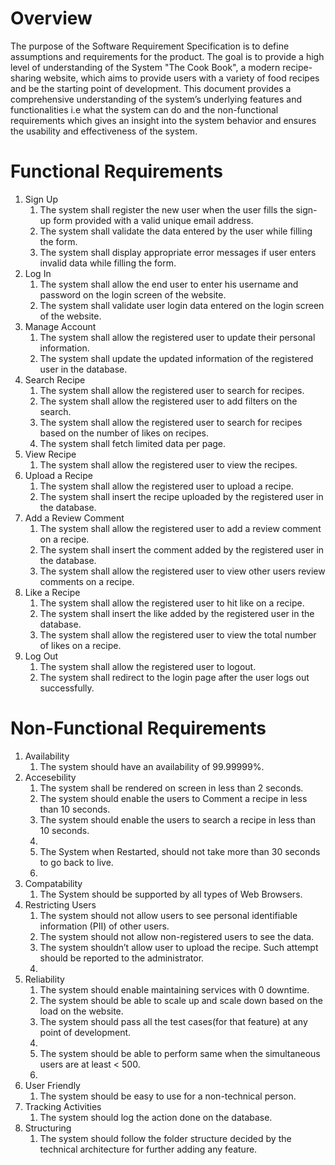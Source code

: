 # Overview

The purpose of the Software Requirement Specification is to define assumptions and requirements for the product. The goal is to provide a high level of understanding of the System "The Cook Book", a modern recipe-sharing website, which aims to provide users with a variety of food recipes and be the starting point of development. This document provides a comprehensive understanding of the system’s underlying features and functionalities i.e what the system can do and the non-functional requirements which gives an insight into the system behavior and ensures the usability and effectiveness of the system. 

# Functional Requirements
<ol type="1">
    <li> Sign Up
        <ol type="1">
            <li>The system shall register the new user when the user fills the sign-up form provided with a valid unique
                email address.</li>
            <li>The system shall validate the data entered by the user while filling the form.</li>
            <li>The system shall display appropriate error messages if user enters invalid data while filling the form.</li>
        </ol>
    </li>
    <li> Log In
        <ol type="1">
            <li>The system shall allow the end user to enter his username and password on the login screen of the website.</li>
            <li>The system shall validate user login data entered on the login screen of the website.</li>
        </ol>
    </li>
    <li> Manage Account
        <ol type="1">
            <li>The system shall allow the registered user to update their personal information.</li>
            <li>The system shall update the updated information of the registered user in the database.</li>
        </ol>
    </li>
    <li> Search Recipe
        <ol type="1">
            <li>The system shall allow the registered user to search for recipes.</li>
            <li>The system shall allow the registered user to add filters on the search.</li>
            <li>The system shall allow the registered user to search for recipes based on the number of likes on recipes.</li>
            <li>The system shall fetch limited data per page.</li>
        </ol>
    </li>
    <li> View Recipe
        <ol type="1">
            <li>The system shall allow the registered user to view the recipes.</li>
        </ol>
    </li>
    <li> Upload a Recipe
        <ol type="1">
            <li>The system shall allow the registered user to upload a recipe.</li>
            <li>The system shall insert the recipe uploaded by the registered user in the database.</li>
        </ol>
    </li>
    <li> Add a Review Comment
        <ol type="1">
            <li>The system shall allow the registered user to add a review comment on a recipe.</li>
            <li>The system shall insert the comment added by the registered user in the database.</li>
            <li>The system shall allow the registered user to view other users review comments on a recipe.</li>
        </ol>
    </li>
    <li> Like a Recipe
        <ol type="1">
            <li>The system shall allow the registered user to hit like on a recipe.</li>
            <li>The system shall insert the like added by the registered user in the database.</li>
            <li>The system shall allow the registered user to view the total number of likes on a recipe.</li>
        </ol>
    </li>
    <li> Log Out
        <ol type="1">
            <li>The system shall allow the registered user to logout.</li>
            <li>The system shall redirect to the login page after the user logs out successfully.</li>
        </ol>
    </li>
</ol>

# Non-Functional Requirements
<ol type="2">
    <li> Availability
        <ol type="1">
            <li> The system should have an availability of 99.99999%.</li>
        </ol>
    </li>
    <li> Accesebility
        <ol type="1">
            <li>The system shall be rendered on screen in less than 2 seconds.</li>
            <li>The system should enable the users to Comment a recipe in less than 10 seconds.</li>
            <li>The system should enable the users to search a recipe in less than 10 seconds.<li>
            <li>The System when Restarted, should not take more than 30 seconds to go back to live.<li>
        </ol>
    </li>
     <li> Compatability
        <ol type="1">
            <li>The System should be supported by all types of Web Browsers.</li>
        </ol>
    </li>
    <li> Restricting Users
        <ol type="1">
            <li>The system should not allow users to see personal identifiable information (PII) of other users.</li>
            <li>The system should not allow non-registered users to see the data.</li>
            <li>The system shouldn’t allow user to upload the recipe. Such attempt should be reported to the administrator.<li>
        </ol>
    </li>
    <li> Reliability
        <ol type="1">
            <li>The system should enable maintaining services with 0 downtime.</li>
            <li>The system should be able to scale up and scale down based on the load on the website.</li>
            <li>The system should pass all the test cases(for that feature) at any point of development.<li>
            <li>The system should be able to perform same when the simultaneous users are at least < 500.<li>
        </ol>
    </li>
    <li> User Friendly
        <ol type="1">
            <li>The system should be easy to use for a non-technical person.</li>
        </ol>
    </li>
    <li> Tracking Activities
        <ol type="1">
            <li>The system should log the action done on the database.</li>
        </ol>
    </li>
    <li> Structuring
        <ol type="1">
            <li>The system should follow the folder structure decided by the technical architecture for further adding any feature.</li>
        </ol>
    </li>
</ol>